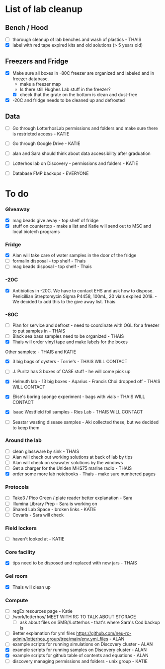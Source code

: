 
# List of lab cleanup

## Bench / Hood
- [ ] thorough cleanup of lab benches and wash of plastics - THAIS
- [x] label with red tape expired kits and old solutions (> 5 years old)

## Freezers and Fridge
- [x] Make sure all boxes in -80C freezer are organized and labeled and in freezer database. 
  - make a freezer map 
  - Is there still Hughes Lab stuff in the freezer?
  - [x] check that the grate on the bottom is clean and dust-free  
- [x] -20C and fridge needs to be cleaned up and defrosted

## Data
- [ ] Go through LotterhosLab permissions and folders and make sure there is restricted access - KATIE
- [ ] Go through Google Drive - KATIE
- [ ] alan and Sara should think about data accessibility after graduation
- [ ] Lotterhos lab on Discovery - permissions and folders - KATIE
- [ ] Database FMP backups - EVERYONE
 

# To do

### Giveaway
- [x] mag beads give away - top shelf of fridge
- [x] stuff on countertop - make a list and Katie will send out to MSC and local biotech programs

### Fridge
- [x] Alan will take care of water samples in the door of the fridge
- [ ] formalin disposal - top shelf - Thais
- [ ] mag beads disposal - top shelf - Thais

### -20C
- [x] Antibiotics in -20C. We have to contact EHS and ask how to dispose. Penicillian Streptomycin Sigma P4458, 100mL, 20 vials expired 2019. - We decided to add this to the give away list. Thais

### -80C
- [ ] Plan for service and defrost - need to coordinate with OGL for a freezer to put samples in - THAIS
- [ ] Black sea bass samples need to be organized - THAIS
- [x] Thais will order vinyl tape and make labels for the boxes

Other samples: - THAIS and KATIE
- [x] 3 big bags of oysters - Torrie's - THAIS WILL CONTACT
- [ ] J. Puritz has 3 boxes of CASE stuff - he will come pick up
- [x] Helmuth lab - 13 big boxes - Aqarius - Francis Choi dropped off - THAIS WILL CONTACT
- [x] Elise's boring sponge experiment - bags with vials - THAIS WILL CONTACT
- [x] Isaac Westfield foil samples - Ries Lab - THAIS WILL CONTACT
- [ ] Seastar wasting disease samples - Aki collected these, but we decided to keep them


### Around the lab
- [ ] clean glassware by sink - THAIS
- [ ] Alan will check out working solutions at back of lab by tips
- [ ] Alan will check on seawater solutions by the windows
- [ ] Get a charger for the Uniden MHS75 marine radio - THAIS
- [x] order some more lab notebooks - Thais - make sure numbered pages

### Protocols
- [ ] Take3 / Pico Green / plate reader better explanation - Sara
- [ ] Illumina Library Prep - Sara is working on
- [ ] Shared Lab Space - broken links - KATIE
- [ ] Covaris - Sara will check

### Field lockers
- [ ] haven't looked at - KATIE

### Core facility
- [x] tips need to be disposed and replaced with new jars - THAIS

### Gel room
- [x] Thais will clean up

### Compute
- [ ] regEx resources page - Katie
- [ ] /work/lotterhos/ MEET WITH RC TO TALK ABOUT STORAGE
  - [ ] ask about files on SMB//Lotterhos - that's where Sara's Cod backup is
- [ ] Better explanation for yml files https://github.com/neu-rc-admin/lotterhos_group/tree/main/env_yml_files - ALAN
- [ ] example scripts for running simulations on Discovery cluster - ALAN
- [x] example scripts for running samples on Discovery cluster - ALAN
- [x] example scripts for github table of contents and equations - ALAN
- [ ] discovery managing permissions and folders - unix group - KATIE
